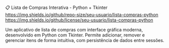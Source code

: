 📋 Lista de Compras Interativa - Python + Tkinter
https://img.shields.io/github/repo-size/seu-usuario/lista-compras-python
https://img.shields.io/github/license/seu-usuario/lista-compras-python

Um aplicativo de lista de compras com interface gráfica moderna, desenvolvido em Python com Tkinter. Permite adicionar, remover e gerenciar itens de forma intuitiva, com persistência de dados entre sessões.

